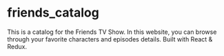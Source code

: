 # friends_catalog
This is a catalog for the Friends TV Show. In this website, you can browse through your favorite characters and episodes details. Built with React &amp; Redux.

